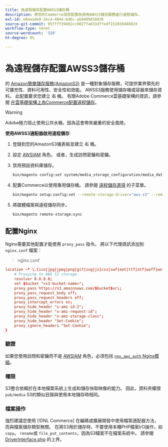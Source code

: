 ```yaml
---
title: 為遠程儲存配置AWSS3儲存桶
description: 將您的Commerce項目配置為使用AWSS3儲存服務進行遠程儲存。
exl-id: e8aeade8-2ec4-4844-bd6c-ab9489d10436
source-git-commit: 95ffff39d82cc9027fa633dffedf15193040802d
workflow-type: tm+mt
source-wordcount: '320'
ht-degree: 0%

---
```


# 為遠程儲存配置AWSS3儲存桶

的 [Amazon簡單儲存服務(AmazonS3)][AWS S3] 是一種對象儲存服務，可提供業界領先的可擴充性、資料可用性、安全性和效能。 AWSS3服務使用儲存桶或容器來儲存資料。 此配置要求您建立 _私_ 桶。 有關Adobe Commerce雲基礎架構的資訊，請參閱 [在雲基礎架構上為Commerce配置遠程儲存](cloud-support.md)。

>[!WARNING]
>
>Adobe極力阻止使用公共水桶，因為這會帶來嚴重的安全風險。

**使用AWSS3適配器啟用遠程儲存**:

1. 登錄到您的AmazonS3儀表板並建立 _私_ 桶。

1. 設定 [AWSIAM] 角色。 或者，生成訪問密鑰和密鑰。

1. 禁用預設資料庫儲存。

   ```bash
   bin/magento config:set system/media_storage_configuration/media_database 0
   ```

1. 配置Commerce以使用專用儲存桶。 請參閱 [遠程儲存選項](remote-storage.md#remote-storage-options) 的子菜單。

   ```bash
   bin/magento setup:config:set --remote-storage-driver="aws-s3" --remote-storage-bucket="<bucket-name>" --remote-storage-region="<region-name>" --remote-storage-prefix="<optional-prefix>" --remote-storage-key=<optional-access-key> --remote-storage-secret=<optional-secret-key> -n
   ```

1. 將媒體檔案與遠程儲存同步。

   ```bash
   bin/magento remote-storage:sync
   ```

## 配置Nginx

Nginx需要其他配置才能使用 `proxy_pass` 指令。 將以下代理資訊添加到 `nginx.conf` 檔案：

>nginx.conf

```conf
location ~* \.(ico|jpg|jpeg|png|gif|svg|js|css|swf|eot|ttf|otf|woff|woff2)$ {
    # Proxying to AWS S3 storage.
    resolver 8.8.8.8;
    set $bucket "<s3-bucket-name>";
    proxy_pass https://s3.amazonaws.com/$bucket$uri;
    proxy_pass_request_body off;
    proxy_pass_request_headers off;
    proxy_intercept_errors on;
    proxy_hide_header "x-amz-id-2";
    proxy_hide_header "x-amz-request-id";
    proxy_hide_header "x-amz-storage-class";
    proxy_hide_header "Set-Cookie";
    proxy_ignore_headers "Set-Cookie";
}
```

### 驗證

如果您使用訪問和密鑰而不是 [AWSIAM] 角色，必須包括 [`ngx_aws_auth` Nginx模組][ngx repo]。

### 權限

S3整合依賴於在本地檔案系統上生成和儲存快取映像的能力。 因此，資料夾權限 `pub/media` S3的類似目錄與使用本地儲存時相同。

### 檔案操作

強烈建議您使用 [!DNL Commerce] 在編碼或擴展開發中使用檔案適配器方法，而與檔案儲存類型無關。 在將S3用於儲存時，不要使用本機PHP檔案I/O操作，如 `copy`。 `rename`或 `file_put_contents`，因為S3檔案不在檔案系統中。 請參閱 [DriverInterface.php](https://github.com/magento/magento2/blob/2.4-develop/lib/internal/Magento/Framework/Filesystem/DriverInterface.php#L18) 的上界。

<!-- link definitions -->

[AWS S3]: https://aws.amazon.com/s3
[AWSIAM]: https://aws.amazon.com/iam/
[ngx repo]: https://github.com/anomalizer/ngx_aws_auth
